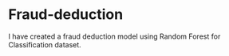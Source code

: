 # Fraud-deduction
I have created a fraud deduction model using Random Forest for Classification dataset.
